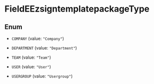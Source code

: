 

# FieldEEzsigntemplatepackageType

## Enum


* `COMPANY` (value: `"Company"`)

* `DEPARTMENT` (value: `"Department"`)

* `TEAM` (value: `"Team"`)

* `USER` (value: `"User"`)

* `USERGROUP` (value: `"Usergroup"`)



